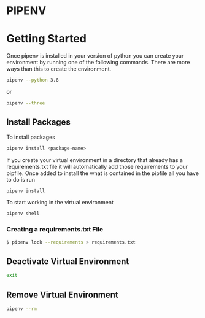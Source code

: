 # PIPENV

# Getting Started
Once pipenv is installed in your version of python you can create your
environment by running one of the following commands. There are more ways than this to create the environment.
```bash
pipenv --python 3.8
```
or
```bash
pipenv --three
```

## Install Packages
To install packages
```bash
pipenv install <package-name>
```
If you create your virtual environment in a directory that already has a requirements.txt file it will automatically
add those requirements to your pipfile. Once added to install the what is contained in the pipfile all you have to
do is run
```bash
pipenv install
```

To start working in the virtual environment
```bash
pipenv shell
```

### Creating a requirements.txt File
```bash
$ pipenv lock --requirements > requirements.txt
```
## Deactivate Virtual Environment
```bash
exit
```

## Remove Virtual Environment
```bash
pipenv --rm
```